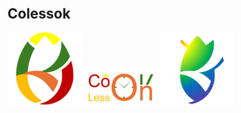 # Colessok
<img src="logo.png" width="150" /> <img src="banner2.png" width="150" /> <img src="logo2.png" width="150" />

